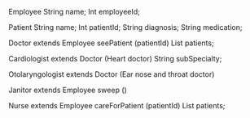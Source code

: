 Employee
    String name;
    Int employeeId;

Patient
    String name;
    Int patientId;
    String diagnosis;
    String medication;

Doctor extends Employee
    seePatient (patientId)
    List<Patient> patients;

Cardiologist extends Doctor (Heart doctor)
    String subSpecialty;

Otolaryngologist extends Doctor (Ear nose and throat doctor)

Janitor extends Employee
    sweep ()

Nurse extends Employee
    careForPatient (patientId)
    List<Patient> patients;
